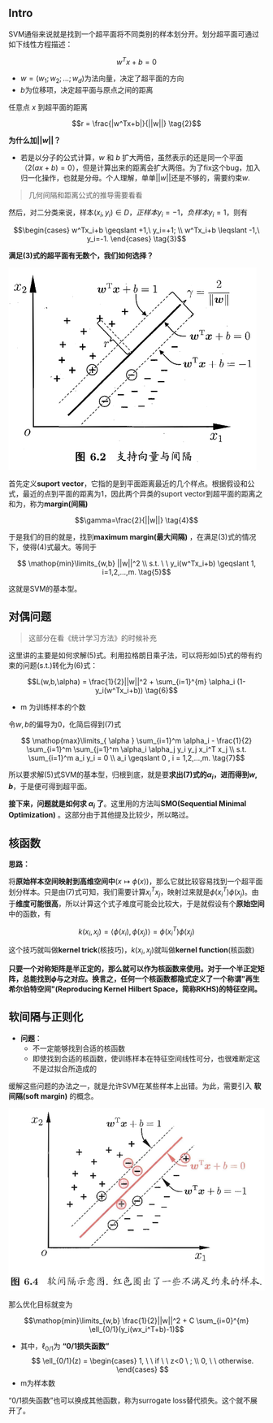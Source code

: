 ## Intro

SVM通俗来说就是找到一个超平面将不同类别的样本划分开。划分超平面可通过如下线性方程描述：

$$w^Tx+b=0 \tag{1}$$

- $w=(w_1;w_2;...;w_d)$为法向量，决定了超平面的方向
- $b$为位移项，决定超平面与原点之间的距离

任意点 $x$ 到超平面的距离

$$r = \frac{|w^Tx+b|}{||w||} \tag{2}$$

**为什么加$||w||$？**

- 若是以分子的公式计算，$w$ 和 $b$ 扩大两倍，虽然表示的还是同一个平面（$2(ax+b)=0$），但是计算出来的距离会扩大两倍。为了fix这个bug，加入归一化操作，也就是分母。个人理解，单单$||w||$还是不够的，需要约束$w$.

>几何间隔和距离公式的推导需要看看

然后，对二分类来说，样本$(x_i, y_i) \in D，正样本y_i=-1，负样本y_i=1$，则有

$$\begin{cases}
w^Tx_i+b \geqslant +1,\ y_i=+1; \\
w^Tx_i+b \leqslant -1,\ y_i=-1.
\end{cases} \tag{3}$$

**满足(3)式的超平面有无数个，我们如何选择？**

![](assets/Chapter6_SVM-99d0d.png)

首先定义**suport vector**，它指的是到平面距离最近的几个样点。根据假设和公式，最近的点到平面的距离为1，因此两个异类的suport vector到超平面的距离之和为，称为**margin(间隔)**

$$\gamma=\frac{2}{||w||} \tag{4}$$

于是我们的目的就是，找到**maximum margin(最大间隔)** ，在满足(3)式的情况下，使得(4)式最大。等同于

$$
\mathop{min}\limits_{w,b} ||w||^2 \\
s.t. \ \ y_i(w^Tx_i+b) \geqslant 1, i=1,2,...,m.
\tag{5}$$

这就是SVM的基本型。

## 对偶问题

>这部分在看《统计学习方法》的时候补充

这里讲的主要是如何求解(5)式。利用拉格朗日乘子法，可以将形如(5)式的带有约束的问题(s.t.)转化为(6)式：

$$L(w,b,\alpha) = \frac{1}{2}||w||^2 + \sum_{i=1}^{m} \alpha_i (1-y_i(w^Tx_i+b)) \tag{6}$$

- m 为训练样本的个数

令$w, b$的偏导为0，化简后得到(7)式

$$
\mathop{max}\limits_{ \alpha } \sum_{i=1}^m \alpha_i - \frac{1}{2} \sum_{i=1}^m \sum_{j=1}^m \alpha_i \alpha_j y_i y_j x_i^T x_j \\
s.t. \sum_{i=1}^m a_i y_i = 0 \\
a_i \geqslant 0 , i = 1,2,...,m.
\tag{7}$$

所以要求解(5)式SVM的基本型，归根到底，就是要**求出(7)式的$\alpha_i$，进而得到$w, b$**，于是便可得到超平面。

**接下来，问题就是如何求 $\alpha_i$ 了**。这里用的方法叫**SMO(Sequential Minimal Optimization)** 。这部分由于其他提及比较少，所以略过。

## 核函数

**思路：**

将**原始样本空间映射到高维空间中**($x \mapsto \phi(x)$)，那么它就比较容易找到一个超平面划分样本。只是由(7)式可知，我们需要计算$x_i^T x_j$，映射过来就是$\phi(x_i^T) \phi(x_j)$。由于**维度可能很高**，所以计算这个式子难度可能会比较大，于是就假设有个**原始空间**中的函数，有

$$k(x_i,x_j) = \langle \phi(x_i), \phi(x_j) \rangle = \phi(x_i^T) \phi(x_j)$$

这个技巧就叫做**kernel trick**(核技巧)，$k(x_i,x_j)$就叫做**kernel function**(核函数)

**只要一个对称矩阵是半正定的，那么就可以作为核函数来使用。对于一个半正定矩阵，总能找到$\phi$与之对应。换言之，任何一个核函数都隐式定义了一个称谓"再生希尔伯特空间"(Reproducing Kernel Hilbert Space，简称RKHS)的特征空间。**

## 软间隔与正则化

- **问题**：
    - 不一定能够找到合适的核函数
    - 即使找到合适的核函数，使训练样本在特征空间线性可分，也很难断定这不是过拟合所造成的

缓解这些问题的办法之一，就是允许SVM在某些样本上出错。为此，需要引入 **软间隔(soft margin)** 的概念。

![](assets/Chapter6_SVM-8b5a2.png)

那么优化目标就变为

$$\mathop{min}\limits_{w,b} \frac{1}{2}||w||^2 + C \sum_{i=0}^{m} \ell_{0/1}(y_i(wx_i^T+b)-1)$$

- 其中，$\ell_{0/1}$为 **“0/1损失函数”**
$$
\ell_{0/1}(z) =
\begin{cases}
    1, \  \  if \ \  z<0 \ ; \\
    0, \  \  otherwise.
\end{cases}
$$
- m为样本数

“0/1损失函数”也可以换成其他函数，称为surrogate loss替代损失。这个就不展开了。
